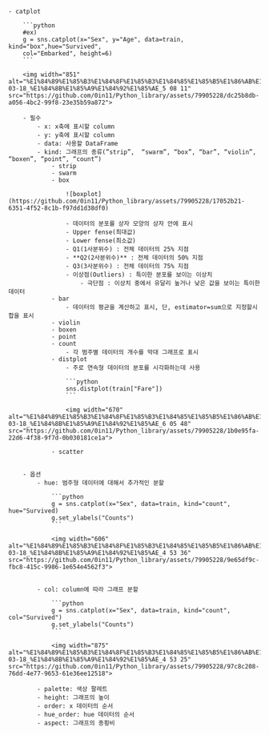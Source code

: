
    - catplot
        
        ```python
        #ex)
        g = sns.catplot(x="Sex", y="Age", data=train, kind="box",hue="Survived",
        col="Embarked", height=6)
        ```
        
        <img width="851" alt="%E1%84%89%E1%85%B3%E1%84%8F%E1%85%B3%E1%84%85%E1%85%B5%E1%86%AB%E1%84%89%E1%85%A3%E1%86%BA_2024-03-18_%E1%84%8B%E1%85%A9%E1%84%92%E1%85%AE_5 08 11" src="https://github.com/0in11/Python_library/assets/79905228/dc25b8db-a056-4bc2-99f8-23e35b59a872">
        
        - 필수
            - x: x축에 표시할 column
            - y: y축에 표시할 column
            - data: 사용할 DataFrame
            - kind: 그래프의 종류(”strip”,  “swarm”, “box”, “bar”, “violin”, “boxen”, “point”, “count”)
                - strip
                - swarm
                - box
                    
                    ![boxplot](https://github.com/0in11/Python_library/assets/79905228/17052b21-6351-4f52-8c1b-f97dd1d38df0)
                    
                    - 데이터의 분포를 상자 모양의 상자 안에 표시
                    - Upper fense(최대값)
                    - Lower fense(최소값)
                    - Q1(1사분위수) : 전체 데이터의 25% 지점
                    - **Q2(2사분위수)** : 전체 데이터의 50% 지점
                    - Q3(3사분위수) : 전체 데이터의 75% 지점
                    - 이상점(Outliers) : 특이한 분포를 보이는 이상치
                        - 극단점 : 이상치 중에서 유달리 높거나 낮은 값을 보이는 특이한 데이터
                - bar
                    - 데이터의 평균을 계산하고 표시, 단, estimator=sum으로 지정할시 합을 표시
                - violin
                - boxen
                - point
                - count
                    - 각 범주별 데이터의 개수를 막대 그래프로 표시
                - distplot
                    - 주로 연속형 데이터의 분포를 시각화하는데 사용
                    
                    ```python
                    sns.distplot(train["Fare"])
                    ```
                    
                    <img width="670" alt="%E1%84%89%E1%85%B3%E1%84%8F%E1%85%B3%E1%84%85%E1%85%B5%E1%86%AB%E1%84%89%E1%85%A3%E1%86%BA_2024-03-18_%E1%84%8B%E1%85%A9%E1%84%92%E1%85%AE_6 05 48" src="https://github.com/0in11/Python_library/assets/79905228/1b0e95fa-22d6-4f38-9f7d-0b030181ce1a">
                    
                - scatter
                    
                    
        - 옵션
            - hue: 범주형 데이터에 대해서 추가적인 분할
                
                ```python
                g = sns.catplot(x="Sex", data=train, kind="count", hue="Survived)
                g.set_ylabels("Counts")
                ```
                
                <img width="606" alt="%E1%84%89%E1%85%B3%E1%84%8F%E1%85%B3%E1%84%85%E1%85%B5%E1%86%AB%E1%84%89%E1%85%A3%E1%86%BA_2024-03-18_%E1%84%8B%E1%85%A9%E1%84%92%E1%85%AE_4 53 36" src="https://github.com/0in11/Python_library/assets/79905228/9e65df9c-fbc8-415c-9986-1e654e4562f3">

                
            - col: column에 따라 그래프 분할
                
                ```python
                g = sns.catplot(x="Sex", data=train, kind="count", col="Survived")
                g.set_ylabels("Counts")
                ```
                
                <img width="875" alt="%E1%84%89%E1%85%B3%E1%84%8F%E1%85%B3%E1%84%85%E1%85%B5%E1%86%AB%E1%84%89%E1%85%A3%E1%86%BA_2024-03-18_%E1%84%8B%E1%85%A9%E1%84%92%E1%85%AE_4 53 25" src="https://github.com/0in11/Python_library/assets/79905228/97c8c208-76dd-4e77-9653-61e36ee12518">
                
            - palette: 색상 팔레트
            - height: 그래프의 높이
            - order: x 데이터의 순서
            - hue_order: hue 데이터의 순서
            - aspect: 그래프의 종횡비
